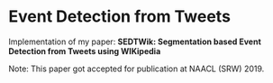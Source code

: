 # Event Detection from Tweets
Implementation of my paper: **SEDTWik: Segmentation based Event Detection from Tweets using WIKipedia**

Note: This paper got accepted for publication at NAACL (SRW) 2019.
